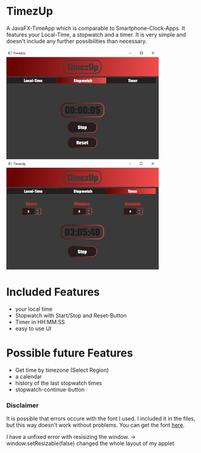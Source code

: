 # TimezUp
A JavaFX-TimeApp which is comparable to Smartphone-Clock-Apps. It features your Local-Time, a stopwatch and a timer. It is very simple and doesn't include any further possibilities than necessary.

<img src = "PreviewImages/Stopwatch.PNG" width = "400"> <img src = "PreviewImages/Timer.PNG" width = "400">

# Included Features
- your local time
- Stopwatch with Start/Stop and Reset-Button
- Timer in HH:MM:SS
- easy to use UI

# Possible future Features
- Get time by timezone (Select Region)
- a calendar
- history of the last stopwatch times
- stopwatch-continue-button

### Disclaimer
It is possible that errors occure with the font I used. I included it in the files, but this way doesn't work without problems.
You can get the font [here](https://fontzone.net/font-details/autumn-regular "Autumn-Font").

I have a unfixed error with resisizing the window.
-> window.setResizable(false) changed the whole layout of my applet
